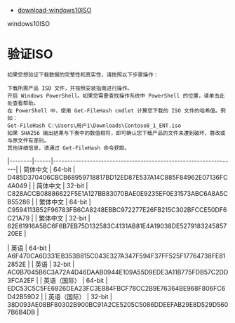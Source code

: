 - [download-windows10ISO](https://www.microsoft.com/zh-cn/software-download/windows10ISO)

windows10ISO
# 验证ISO
```
如果您想验证下载数据的完整性和真实性，请按照以下步骤操作：

下载所需产品 ISO 文件，并按照安装指南进行操作。
开启 Windows PowerShell。如果您需要查找操作系统中 PowerShell 的位置，请单击此处查看帮助。
在 PowerShell 中，使用 Get-FileHash cmdlet 计算您下载的 ISO 文件的哈希值。例如：
Get-FileHash C:\Users\用户1\Downloads\Contoso8_1_ENT.iso
如果 SHA256 输出结果与下表中的数值相符，即可确认您下载产品的文件未遭到破坏、篡改或与原文件有差别。
其他详细信息，请通过 Get-FileHash 命令获取。
```

|--------|------|-----------------------------------------------------------------|
| 简体中文 | 64-bit	| D485D370406CBCB68959718817BD12ED87E537A14C885F84962E07136FC4A049 |
| 简体中文 | 32-bit	| C828ACCB08886622F5E1A127BB83070BAE0E9235EF0E31573ABC6A8A5CB55286 |
| 繁体中文 | 64-bit	| C9594113B52F96783FB6CA8248EBBC972277E26FB215C302BFCCE50DF6C21A79 |
| 繁体中文 | 32-bit	| 62E61916A5BC6F6B7EB75D132583C4131AB81E4A19038DE527918324585720EE |

| 英语 | 64-bit	| A6F470CA6D331EB353B815C043E327A347F594F37FF525F17764738FE812852E |
| 英语 | 32-bit	| AC0B7045B6C3A72A4D46DAAB0944E109A55D9EDE3A11B775FDB57C2DD3FCA2EF |
| 英语（国际） | 64-bit	| EDC53C5C5FE6926DEA23FC3E884FBCF78CC2B9E76364BE968F806FC6D42B59D2 |
| 英语（国际） | 32-bit	| 38D093AE08BF80302B900BC91A2CE5205C5086DDEEFAB29E8D529D5607B6B4DB |
